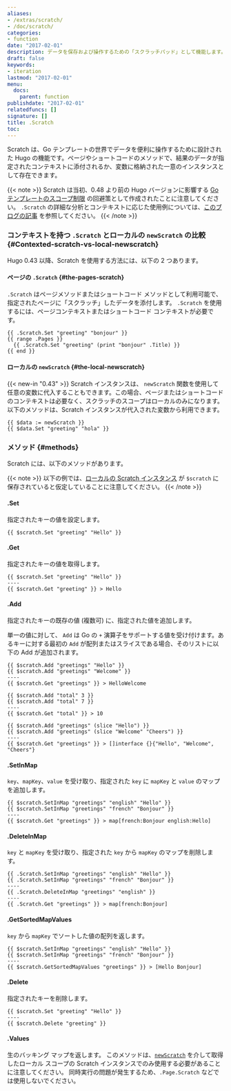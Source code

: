 ```yaml
---
aliases:
- /extras/scratch/
- /doc/scratch/
categories:
- function
date: "2017-02-01"
description: データを保存および操作するための「スクラッチパッド」として機能します。
draft: false
keywords:
- iteration
lastmod: "2017-02-01"
menu:
  docs:
    parent: function
publishdate: "2017-02-01"
relatedfuncs: []
signature: []
title: .Scratch
toc: 
---
```


Scratch は、Go テンプレートの世界でデータを便利に操作するために設計された Hugo の機能です。ページやショートコードのメソッドで、結果のデータが指定されたコンテキストに添付されるか、変数に格納された一意のインスタンスとして存在できます。

{{< note >}}
Scratch は当初、0.48 より前の Hugo バージョンに影響する [Go テンプレートのスコープ制限](https://github.com/golang/go/issues/10608) の回避策として作成されたことに注意してください。 `.Scratch` の詳細な分析とコンテキストに応じた使用例については、[このブログの記事](https://regisphilibert.com/blog/2017/04/hugo-scratch-explained-variable/) を参照してください。
{{< /note >}}

### コンテキストを持つ `.Scratch` とローカルの `newScratch` の比較 {#Contexted-scratch-vs-local-newscratch}

Hugo 0.43 以降、Scratch を使用する方法には、以下の 2 つあります。

#### ページの `.Scratch` {#the-pages-scratch}

`.Scratch` はページメソッドまたはショートコード メソッドとして利用可能で、指定されたページに「スクラッチ」したデータを添付します。 `.Scratch` を使用するには、ページコンテキストまたはショートコード コンテキストが必要です。

```go-html-template
{{ .Scratch.Set "greeting" "bonjour" }}
{{ range .Pages }}
  {{ .Scratch.Set "greeting" (print "bonjour" .Title) }}
{{ end }}
```

#### ローカルの `newScratch` {#the-local-newscratch}

{{< new-in "0.43" >}} Scratch インスタンスは、 `newScratch` 関数を使用して任意の変数に代入することもできます。この場合、ページまたはショートコードのコンテキストは必要なく、スクラッチのスコープはローカルのみになります。 以下のメソッドは、Scratch インスタンスが代入された変数から利用できます。

```go-html-template
{{ $data := newScratch }}
{{ $data.Set "greeting" "hola" }}
```

### メソッド {#methods}

Scratch には、以下のメソッドがあります。

{{< note >}}
以下の例では、[ローカルの Scratch インスタンス](#the-local-newscratch) が `$scratch` に保存されていると仮定していることに注意してください。
{{< /note >}}

#### .Set

指定されたキーの値を設定します。

```go-html-template
{{ $scratch.Set "greeting" "Hello" }}
```

#### .Get

指定されたキーの値を取得します。

```go-html-template
{{ $scratch.Set "greeting" "Hello" }}
----
{{ $scratch.Get "greeting" }} > Hello
```

#### .Add

指定されたキーの既存の値 (複数可) に、指定された値を追加します。

単一の値に対して、 `Add` は Go の `+` 演算子をサポートする値を受け付けます。あるキーに対する最初の `Add` が配列またはスライスである場合、そのリストに以下の Add が追加されます。

```go-html-template
{{ $scratch.Add "greetings" "Hello" }}
{{ $scratch.Add "greetings" "Welcome" }}
----
{{ $scratch.Get "greetings" }} > HelloWelcome
```

```go-html-template
{{ $scratch.Add "total" 3 }}
{{ $scratch.Add "total" 7 }}
----
{{ $scratch.Get "total" }} > 10
```

```go-html-template
{{ $scratch.Add "greetings" (slice "Hello") }}
{{ $scratch.Add "greetings" (slice "Welcome" "Cheers") }}
----
{{ $scratch.Get "greetings" }} > []interface {}{"Hello", "Welcome", "Cheers"}
```

#### .SetInMap

`key`、`mapKey`、`value` を受け取り、指定された `key` に `mapKey` と `value` のマップを追加します。

```go-html-template
{{ $scratch.SetInMap "greetings" "english" "Hello" }}
{{ $scratch.SetInMap "greetings" "french" "Bonjour" }}
----
{{ $scratch.Get "greetings" }} > map[french:Bonjour english:Hello]
```

#### .DeleteInMap

`key` と `mapKey` を受け取り、指定された `key` から `mapKey` のマップを削除します。

```go-html-template
{{ .Scratch.SetInMap "greetings" "english" "Hello" }}
{{ .Scratch.SetInMap "greetings" "french" "Bonjour" }}
----
{{ .Scratch.DeleteInMap "greetings" "english" }}
----
{{ .Scratch.Get "greetings" }} > map[french:Bonjour]
```

#### .GetSortedMapValues

`key` から `mapKey` でソートした値の配列を返します。

```go-html-template
{{ $scratch.SetInMap "greetings" "english" "Hello" }}
{{ $scratch.SetInMap "greetings" "french" "Bonjour" }}
----
{{ $scratch.GetSortedMapValues "greetings" }} > [Hello Bonjour]
```

#### .Delete

指定されたキーを削除します。

```go-html-template
{{ $scratch.Set "greeting" "Hello" }}
----
{{ $scratch.Delete "greeting" }}
```

#### .Values

生のバッキング マップを返します。 このメソッドは、[`newScratch`](#the-local-newscratch) を介して取得したローカル スコープの Scratch インスタンスでのみ使用する必要があることに注意してください。 同時実行の問題が発生するため、`.Page.Scratch` などでは使用しないでください。


[pagevars]: /variables/page/
